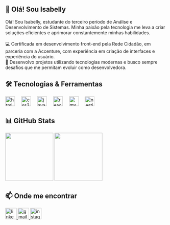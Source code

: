 <h2 align="left">🌟 Olá! Sou Isabelly</h2>

<p align="left">
Olá! Sou Isabelly, estudante do terceiro período de Análise e Desenvolvimento de Sistemas. Minha paixão pela tecnologia me leva a criar soluções eficientes e aprimorar constantemente minhas habilidades. <br><br>
💻 Certificada em desenvolvimento front-end pela Rede Cidadão, em parceria com a Accenture, com experiência em criação de interfaces e experiência do usuário. <br>
🚀 Desenvolvo projetos utilizando tecnologias modernas e busco sempre desafios que me permitam evoluir como desenvolvedora.
</p>

###

<h2 align="left">🛠 Tecnologias & Ferramentas</h2>

<div align="left">
  <img src="https://cdn.jsdelivr.net/gh/devicons/devicon/icons/html5/html5-original.svg" height="30" alt="html5 logo"  />
  <img width="12" />
  <img src="https://cdn.jsdelivr.net/gh/devicons/devicon/icons/css3/css3-original.svg" height="30" alt="css3 logo"  />
  <img width="12" />
  <img src="https://cdn.jsdelivr.net/gh/devicons/devicon/icons/javascript/javascript-original.svg" height="30" alt="javascript logo"  />
  <img width="12" />
  <img src="https://cdn.jsdelivr.net/gh/devicons/devicon/icons/react/react-original.svg" height="30" alt="react logo"  />
  <img width="12" />
  <img src="https://cdn.jsdelivr.net/gh/devicons/devicon/icons/mysql/mysql-original.svg" height="30" alt="mysql logo"  />
  <img width="12" />
  <img src="https://cdn.jsdelivr.net/gh/devicons/devicon/icons/nestjs/nestjs-original.svg" height="30" alt="nestjs logo"  />
</div>

###

<h2 align="left">📊 GitHub Stats</h2>

<p align="left">
<img height="150" src="https://github-readme-stats.vercel.app/api?username=seu-usuario&show_icons=true&theme=blue&hide_border=true" />
<img height="150" src="https://github-readme-stats.vercel.app/api/top-langs/?username=seu-usuario&layout=compact&theme=blue&hide_border=true" />
</p>

###

<h2 align="left">📫 Onde me encontrar</h2>

<div align="left">
  <a href="https://www.linkedin.com/in/isabelly-remígio" target="_blank">
    <img src="https://img.shields.io/static/v1?message=LinkedIn&logo=linkedin&label=&color=0077B5&logoColor=white&labelColor=&style=for-the-badge" height="35" alt="linkedin logo"  />
  </a>
  <a href="mailto:seu-email@gmail.com" target="_blank">
    <img src="https://img.shields.io/static/v1?message=Gmail&logo=gmail&label=&color=D14836&logoColor=white&labelColor=&style=for-the-badge" height="35" alt="gmail logo"  />
  </a>
  <a href="https://instagram.com/seu-usuario" target="_blank">
    <img src="https://img.shields.io/static/v1?message=Instagram&logo=instagram&label=&color=E4405F&logoColor=white&labelColor=&style=for-the-badge" height="35" alt="instagram logo"  />
  </a>
</div>